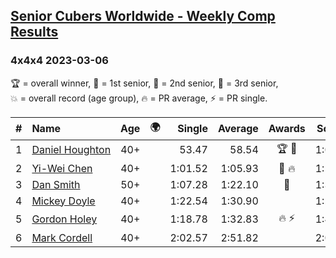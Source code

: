 <style>table {white-space: nowrap;}</style>
<link rel="stylesheet" type="text/css" href="/scw-comp/css/flags.css" />

## [Senior Cubers Worldwide - Weekly Comp Results](/scw-comp/results/)
### 4x4x4 2023-03-06

<span style="white-space: nowrap;">🏆 = overall winner</span>, <span style="white-space: nowrap;">🥇 = 1st senior</span>, <span style="white-space: nowrap;">🥈 = 2nd senior</span>, <span style="white-space: nowrap;">🥉 = 3rd senior</span>, <span style="white-space: nowrap;">💥 = overall record (age group)</span>, <span style="white-space: nowrap;">🔥 = PR average</span>, <span style="white-space: nowrap;">⚡ = PR single</span>.

| # | Name | Age | 🌍 | Single | Average | Awards | Solve 1 | Solve 2 | Solve 3 | Solve 4 | Solve 5 | Video |
| :--: | :-- | :--: | :--: | --: | --: | :--: | --: | --: | --: | --: | --: | :-- |
| 1 | [Daniel Houghton](../../persons/daniel_houghton/444.md) | 40+ | <i class="flag flag-CH" /> | 53.47 | 58.54 | 🏆 🥇 | 1:02.61 | 1:03.98 | 54.87 | 58.13 | 53.47 | [Desktop](https://www.facebook.com/events/1616007312171296/permalink/1620568631715164) / [Mobile](https://m.facebook.com/events/1616007312171296?view=permalink&id=1620568631715164) |
| 2 | [Yi-Wei Chen](../../persons/yi_wei_chen/444.md) | 40+ | <i class="flag flag-TW" /> | 1:01.52 | 1:05.93 | 🥈 🔥 | 1:18.96 | 1:01.52 | 1:01.75 | 1:10.13 | 1:05.92 | [Desktop](https://www.facebook.com/events/1616007312171296/permalink/1623373074768053) / [Mobile](https://m.facebook.com/events/1616007312171296?view=permalink&id=1623373074768053) |
| 3 | [Dan Smith](../../persons/dan_smith/444.md) | 50+ | <i class="flag flag-US" /> | 1:07.28 | 1:22.10 | 🥉 | 1:30.10 | 1:18.94 | 1:26.39 | 1:07.28 | 1:20.97 | [Desktop](https://www.facebook.com/events/1616007312171296/permalink/1620186478420046) / [Mobile](https://m.facebook.com/events/1616007312171296?view=permalink&id=1620186478420046) |
| 4 | [Mickey Doyle](../../persons/mickey_doyle/444.md) | 40+ | <i class="flag flag-US" /> | 1:22.54 | 1:30.90 |  | 1:26.85 | 1:22.54 | 2:26.81 | 1:29.04 | 1:36.80 | [Desktop](https://www.facebook.com/events/1616007312171296/permalink/1622892764816084) / [Mobile](https://m.facebook.com/events/1616007312171296?view=permalink&id=1622892764816084) |
| 5 | [Gordon Holey](../../persons/gordon_holey/444.md) | 40+ | | 1:18.78 | 1:32.83 | 🔥 ⚡ | 1:40.30 | 1:36.82 | 1:21.38 | 1:18.78 | 2:14.09 | [Desktop](https://www.facebook.com/766997877/videos/914846236382665) / [Mobile](https://m.facebook.com/766997877/videos/914846236382665) |
| 6 | [Mark Cordell](../../persons/mark_cordell/444.md) | 40+ | <i class="flag flag-US" /> | 2:02.57 | 2:51.82 |  | 2:02.57 | 3:44.38 | 2:48.51 | DNS | DNS | [Desktop](https://www.facebook.com/events/1616007312171296/permalink/1622491061522921) / [Mobile](https://m.facebook.com/events/1616007312171296?view=permalink&id=1622491061522921) |

<!-- Global site tag (gtag.js) - Google Analytics -->
<script async src="https://www.googletagmanager.com/gtag/js?id=UA-86348435-3"></script>
<script>window.dataLayer = window.dataLayer || []; function gtag() {dataLayer.push(arguments);} gtag('js', new Date()); gtag('config', 'UA-86348435-3');</script>

